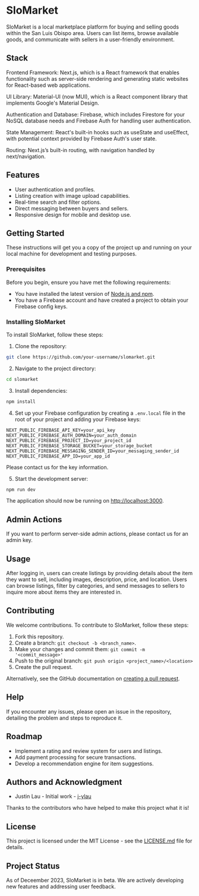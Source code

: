 # SloMarket

SloMarket is a local marketplace platform for buying and selling goods within the San Luis Obispo area. Users can list items, browse available goods, and communicate with sellers in a user-friendly environment.

## Stack

Frontend Framework: Next.js, which is a React framework that enables functionality such as server-side rendering and generating static websites for React-based web applications.

UI Library: Material-UI (now MUI), which is a React component library that implements Google's Material Design.

Authentication and Database: Firebase, which includes Firestore for your NoSQL database needs and Firebase Auth for handling user authentication.

State Management: React's built-in hooks such as useState and useEffect, with potential context provided by Firebase Auth's user state.

Routing: Next.js’s built-in routing, with navigation handled by next/navigation. 


## Features

- User authentication and profiles.
- Listing creation with image upload capabilities.
- Real-time search and filter options.
- Direct messaging between buyers and sellers.
- Responsive design for mobile and desktop use.

## Getting Started

These instructions will get you a copy of the project up and running on your local machine for development and testing purposes.

### Prerequisites

Before you begin, ensure you have met the following requirements:

- You have installed the latest version of [Node.js and npm](https://nodejs.org/en/).
- You have a Firebase account and have created a project to obtain your Firebase config keys.

### Installing SloMarket

To install SloMarket, follow these steps:

1. Clone the repository:
```bash
git clone https://github.com/your-username/slomarket.git
```

2. Navigate to the project directory:
```bash
cd slomarket
```

3. Install dependencies:
```bash
npm install
```

4. Set up your Firebase configuration by creating a `.env.local` file in the root of your project and adding your Firebase keys: 
```env
NEXT_PUBLIC_FIREBASE_API_KEY=your_api_key
NEXT_PUBLIC_FIREBASE_AUTH_DOMAIN=your_auth_domain
NEXT_PUBLIC_FIREBASE_PROJECT_ID=your_project_id
NEXT_PUBLIC_FIREBASE_STORAGE_BUCKET=your_storage_bucket
NEXT_PUBLIC_FIREBASE_MESSAGING_SENDER_ID=your_messaging_sender_id
NEXT_PUBLIC_FIREBASE_APP_ID=your_app_id
```

Please contact us for the key information. 

5. Start the development server:
```bash
npm run dev
```

The application should now be running on [http://localhost:3000](http://localhost:3000).

## Admin Actions

If you want to perform server-side admin actions, please contact us for an admin key. 

## Usage

After logging in, users can create listings by providing details about the item they want to sell, including images, description, price, and location. Users can browse listings, filter by categories, and send messages to sellers to inquire more about items they are interested in.

## Contributing

We welcome contributions. To contribute to SloMarket, follow these steps:

1. Fork this repository.
2. Create a branch: `git checkout -b <branch_name>`.
3. Make your changes and commit them: `git commit -m '<commit_message>'`
4. Push to the original branch: `git push origin <project_name>/<location>`
5. Create the pull request.

Alternatively, see the GitHub documentation on [creating a pull request](https://help.github.com/articles/creating-a-pull-request/).

## Help

If you encounter any issues, please open an issue in the repository, detailing the problem and steps to reproduce it.

## Roadmap

- Implement a rating and review system for users and listings.
- Add payment processing for secure transactions.
- Develop a recommendation engine for item suggestions.

## Authors and Acknowledgment

- Justin Lau - Initial work - [j-ylau](https://github.com/j-ylau)

Thanks to the contributors who have helped to make this project what it is!

## License

This project is licensed under the MIT License - see the [LICENSE.md](LICENSE) file for details.

## Project Status

As of Deceember 2023, SloMarket is in beta. We are actively developing new features and addressing user feedback.


